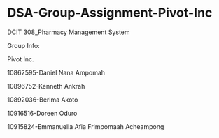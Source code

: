 # DSA-Group-Assignment-Pivot-Inc

DCIT 308_Pharmacy Management System

Group Info:

Pivot Inc.

10862595-Daniel Nana Ampomah

10896752-Kenneth Ankrah

10892036-Berima Akoto

10916516-Doreen Oduro

10915824-Emmanuella Afia Frimpomaah Acheampong
